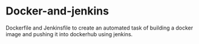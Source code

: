 # Docker-and-jenkins

Dockerfile and Jenkinsfile to create an automated task of building a docker image and pushing it into dockerhub using jenkins.
